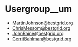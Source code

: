 # Usergroup__um

- MartinJohnson@bestgrid.org
- ChrisMessom@bestgrid.org
- JohnRaine@bestgrid.org
- GerritBahlman@bestgrid.org
